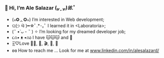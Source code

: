 
###  👋 Hi, I’m Ale Salazar  (*ᴗ͈ˬᴗ͈)ꕤ*.ﾟ

- (๑✪ᆺ✪๑) I’m interested in Web development;
- ଘ(੭ ᐛ )━☆ﾟ.*･｡ﾟ I learned it in \<Laboratoria>;
- (˵ •̀ ᴗ - ˵ ) ✧ I’m looking for my dreamed developer job;
- ૮⍝• ᴥ •⍝ა I have :cat::cat::cat: and :dog:
- =͟͟͞♡Love 👩‍💻, :musical_score:, :clapper:, :book:, 🧶
- ʚɞ How to reach me ... Look for me at www.linkedin.com/in/alesalazard/
